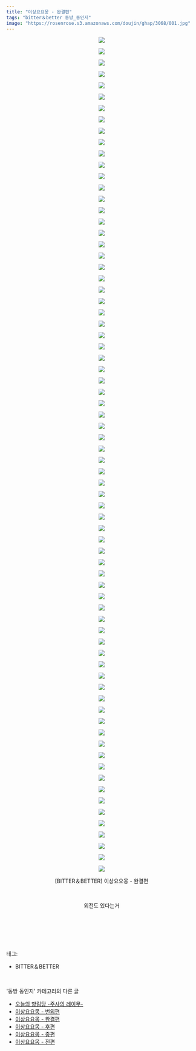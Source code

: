 ```yaml
---
title: "이상요요몽 - 완결편"
tags: "bitter＆better 동방_동인지"
image: "https://rosenrose.s3.amazonaws.com/doujin/ghap/3068/001.jpg"
---
```

<div class="article">
<p style="text-align: center; clear: none; float: none;"><img src="{{ site.imgserver1 }}/ghap/3068/001.jpg"/></p>
<p style="text-align: center; clear: none; float: none;"><img src="{{ site.imgserver1 }}/ghap/3068/002.jpg"/></p>
<p style="text-align: center; clear: none; float: none;"><img src="{{ site.imgserver1 }}/ghap/3068/003.jpg"/></p>
<p style="text-align: center; clear: none; float: none;"><img src="{{ site.imgserver1 }}/ghap/3068/004.jpg"/></p>
<p style="text-align: center; clear: none; float: none;"><img src="{{ site.imgserver1 }}/ghap/3068/005.jpg"/></p>
<p style="text-align: center; clear: none; float: none;"><img src="{{ site.imgserver1 }}/ghap/3068/006.jpg"/></p>
<p style="text-align: center; clear: none; float: none;"><img src="{{ site.imgserver1 }}/ghap/3068/007.jpg"/></p>
<p style="text-align: center; clear: none; float: none;"><img src="{{ site.imgserver1 }}/ghap/3068/008.jpg"/></p>
<p style="text-align: center; clear: none; float: none;"><img src="{{ site.imgserver1 }}/ghap/3068/009.jpg"/></p>
<p style="text-align: center; clear: none; float: none;"><img src="{{ site.imgserver1 }}/ghap/3068/010.jpg"/></p>
<p style="text-align: center; clear: none; float: none;"><img src="{{ site.imgserver1 }}/ghap/3068/011.jpg"/></p>
<p style="text-align: center; clear: none; float: none;"><img src="{{ site.imgserver1 }}/ghap/3068/012.jpg"/></p>
<p style="text-align: center; clear: none; float: none;"><img src="{{ site.imgserver1 }}/ghap/3068/013.jpg"/></p>
<p style="text-align: center; clear: none; float: none;"><img src="{{ site.imgserver1 }}/ghap/3068/014.jpg"/></p>
<p style="text-align: center; clear: none; float: none;"><img src="{{ site.imgserver1 }}/ghap/3068/015.jpg"/></p>
<p style="text-align: center; clear: none; float: none;"><img src="{{ site.imgserver1 }}/ghap/3068/016.jpg"/></p>
<p style="text-align: center; clear: none; float: none;"><img src="{{ site.imgserver1 }}/ghap/3068/017.jpg"/></p>
<p style="text-align: center; clear: none; float: none;"><img src="{{ site.imgserver1 }}/ghap/3068/018.jpg"/></p>
<p style="text-align: center; clear: none; float: none;"><img src="{{ site.imgserver1 }}/ghap/3068/019.jpg"/></p>
<p style="text-align: center; clear: none; float: none;"><img src="{{ site.imgserver1 }}/ghap/3068/020.jpg"/></p>
<p style="text-align: center; clear: none; float: none;"><img src="{{ site.imgserver1 }}/ghap/3068/021.jpg"/></p>
<p style="text-align: center; clear: none; float: none;"><img src="{{ site.imgserver1 }}/ghap/3068/022.jpg"/></p>
<p style="text-align: center; clear: none; float: none;"><img src="{{ site.imgserver1 }}/ghap/3068/023.jpg"/></p>
<p style="text-align: center; clear: none; float: none;"><img src="{{ site.imgserver1 }}/ghap/3068/024.jpg"/></p>
<p style="text-align: center; clear: none; float: none;"><img src="{{ site.imgserver1 }}/ghap/3068/025.jpg"/></p>
<p style="text-align: center; clear: none; float: none;"><img src="{{ site.imgserver1 }}/ghap/3068/026.jpg"/></p>
<p style="text-align: center; clear: none; float: none;"><img src="{{ site.imgserver1 }}/ghap/3068/027.jpg"/></p>
<p style="text-align: center; clear: none; float: none;"><img src="{{ site.imgserver1 }}/ghap/3068/028.jpg"/></p>
<p style="text-align: center; clear: none; float: none;"><img src="{{ site.imgserver1 }}/ghap/3068/029.jpg"/></p>
<p style="text-align: center; clear: none; float: none;"><img src="{{ site.imgserver1 }}/ghap/3068/030.jpg"/></p>
<p style="text-align: center; clear: none; float: none;"><img src="{{ site.imgserver1 }}/ghap/3068/031.jpg"/></p>
<p style="text-align: center; clear: none; float: none;"><img src="{{ site.imgserver1 }}/ghap/3068/032.jpg"/></p>
<p style="text-align: center; clear: none; float: none;"><img src="{{ site.imgserver1 }}/ghap/3068/033.jpg"/></p>
<p style="text-align: center; clear: none; float: none;"><img src="{{ site.imgserver1 }}/ghap/3068/034.jpg"/></p>
<p style="text-align: center; clear: none; float: none;"><img src="{{ site.imgserver1 }}/ghap/3068/035.jpg"/></p>
<p style="text-align: center; clear: none; float: none;"><img src="{{ site.imgserver1 }}/ghap/3068/036.jpg"/></p>
<p style="text-align: center; clear: none; float: none;"><img src="{{ site.imgserver1 }}/ghap/3068/037.jpg"/></p>
<p style="text-align: center; clear: none; float: none;"><img src="{{ site.imgserver1 }}/ghap/3068/038.jpg"/></p>
<p style="text-align: center; clear: none; float: none;"><img src="{{ site.imgserver1 }}/ghap/3068/039.jpg"/></p>
<p style="text-align: center; clear: none; float: none;"><img src="{{ site.imgserver1 }}/ghap/3068/040.jpg"/></p>
<p style="text-align: center; clear: none; float: none;"><img src="{{ site.imgserver1 }}/ghap/3068/041.jpg"/></p>
<p style="text-align: center; clear: none; float: none;"><img src="{{ site.imgserver1 }}/ghap/3068/042.jpg"/></p>
<p style="text-align: center; clear: none; float: none;"><img src="{{ site.imgserver1 }}/ghap/3068/043.jpg"/></p>
<p style="text-align: center; clear: none; float: none;"><img src="{{ site.imgserver1 }}/ghap/3068/044.jpg"/></p>
<p style="text-align: center; clear: none; float: none;"><img src="{{ site.imgserver1 }}/ghap/3068/045.jpg"/></p>
<p style="text-align: center; clear: none; float: none;"><img src="{{ site.imgserver1 }}/ghap/3068/046.jpg"/></p>
<p style="text-align: center; clear: none; float: none;"><img src="{{ site.imgserver1 }}/ghap/3068/047.jpg"/></p>
<p style="text-align: center; clear: none; float: none;"><img src="{{ site.imgserver1 }}/ghap/3068/048.jpg"/></p>
<p style="text-align: center; clear: none; float: none;"><img src="{{ site.imgserver1 }}/ghap/3068/049.jpg"/></p>
<p style="text-align: center; clear: none; float: none;"><img src="{{ site.imgserver1 }}/ghap/3068/050.jpg"/></p>
<p style="text-align: center; clear: none; float: none;"><img src="{{ site.imgserver1 }}/ghap/3068/051.jpg"/></p>
<p style="text-align: center; clear: none; float: none;"><img src="{{ site.imgserver1 }}/ghap/3068/052.jpg"/></p>
<p style="text-align: center; clear: none; float: none;"><img src="{{ site.imgserver1 }}/ghap/3068/053.jpg"/></p>
<p style="text-align: center; clear: none; float: none;"><img src="{{ site.imgserver1 }}/ghap/3068/054.jpg"/></p>
<p style="text-align: center; clear: none; float: none;"><img src="{{ site.imgserver1 }}/ghap/3068/055.jpg"/></p>
<p style="text-align: center; clear: none; float: none;"><img src="{{ site.imgserver1 }}/ghap/3068/056.jpg"/></p>
<p style="text-align: center; clear: none; float: none;"><img src="{{ site.imgserver1 }}/ghap/3068/057.jpg"/></p>
<p style="text-align: center; clear: none; float: none;"><img src="{{ site.imgserver1 }}/ghap/3068/058.jpg"/></p>
<p style="text-align: center; clear: none; float: none;"><img src="{{ site.imgserver1 }}/ghap/3068/059.jpg"/></p>
<p style="text-align: center; clear: none; float: none;"><img src="{{ site.imgserver1 }}/ghap/3068/060.jpg"/></p>
<p style="text-align: center; clear: none; float: none;"><img src="{{ site.imgserver1 }}/ghap/3068/061.jpg"/></p>
<p style="text-align: center; clear: none; float: none;"><img src="{{ site.imgserver1 }}/ghap/3068/062.jpg"/></p>
<p style="text-align: center; clear: none; float: none;"><img src="{{ site.imgserver1 }}/ghap/3068/063.jpg"/></p>
<p style="text-align: center; clear: none; float: none;"><img src="{{ site.imgserver1 }}/ghap/3068/064.jpg"/></p>
<p style="text-align: center; clear: none; float: none;"><img src="{{ site.imgserver1 }}/ghap/3068/065.jpg"/></p>
<p style="text-align: center; clear: none; float: none;"><img src="{{ site.imgserver1 }}/ghap/3068/066.jpg"/></p>
<p style="text-align: center; clear: none; float: none;"><img src="{{ site.imgserver1 }}/ghap/3068/067.jpg"/></p>
<p style="text-align: center; clear: none; float: none;"><img src="{{ site.imgserver1 }}/ghap/3068/068.jpg"/></p>
<p style="text-align: center; clear: none; float: none;"><img src="{{ site.imgserver1 }}/ghap/3068/069.jpg"/></p>
<p style="text-align: center; clear: none; float: none;"><img src="{{ site.imgserver1 }}/ghap/3068/070.jpg"/></p>
<p style="text-align: center; clear: none; float: none;"><img src="{{ site.imgserver1 }}/ghap/3068/071.jpg"/></p>
<p style="text-align: center; clear: none; float: none;"><img src="{{ site.imgserver1 }}/ghap/3068/072.jpg"/></p>
<p style="text-align: center; clear: none; float: none;"><img src="{{ site.imgserver1 }}/ghap/3068/073.jpg"/></p>
<p style="text-align: center; clear: none; float: none;"><img src="{{ site.imgserver1 }}/ghap/3068/074.jpg"/></p>
<p style="text-align: center; clear: none; float: none;">[BITTER＆BETTER] 이상요요몽 - 완결편</p>
<p style="text-align: center; clear: none; float: none;"><br/></p>
<p style="text-align: center; clear: none; float: none;">외전도 있다는거</p>
<p style="text-align: center; clear: none; float: none;"><br/></p>
<p><br/></p>
</div><br/>
<div class="tagTrail">
<p>태그: </p>
<ul>
<li>BITTER＆BETTER</li>
</ul>
</div><br/>
<div class="another">
<p>'동방 동인지' 카테고리의 다른 글</p>
<ul>
<li><a href="/ghap_3071">오늘의 향림당 -주사의 레이무-</a></li>
<li><a href="/ghap_3069">이상요요몽 - 번외편</a></li>
<li><a href="/ghap_3068">이상요요몽 - 완결편</a></li>
<li><a href="/ghap_3067">이상요요몽 - 후편</a></li>
<li><a href="/ghap_3066">이상요요몽 - 중편</a></li>
<li><a href="/ghap_3065">이상요요몽 - 전편</a></li>
</ul>
</div><br/>
<div class="cb_module cb_fluid">
<div class="cb_wrt cb_profile">
</div><!-- commentList close -->
</div><br/>
